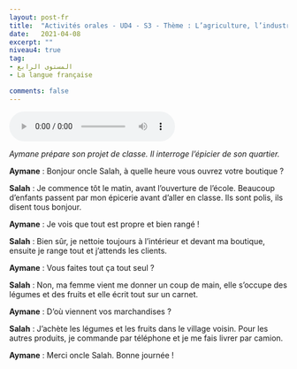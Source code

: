 ```yaml
---
layout: post-fr
title:  "Activités orales - UD4 - S3 - Thème : L’agriculture, l’industrie et le commerce - Intitulé : Comment font-ils ?"
date:   2021-04-08
excerpt: ""
niveau4: true
tag:
- المستوى الرابع 
- La langue française

comments: false
---
```




<audio controls>
  <source src="../assets/mp3/4/U4_S3.mp3" type="audio/mpeg">
  Your browser does not support the audio element.
</audio>

*Aymane prépare son projet de classe. Il interroge l’épicier de son quartier.*



**Aymane** : Bonjour oncle Salah, à quelle heure vous ouvrez votre boutique ?

**Salah** : Je commence tôt le matin, avant l’ouverture de l’école. Beaucoup d’enfants passent par mon épicerie avant d’aller en classe. Ils sont polis, ils disent tous bonjour.

**Aymane** : Je vois que tout est propre et bien rangé !

**Salah** : Bien sûr, je nettoie toujours à l’intérieur et devant ma boutique, ensuite je range tout et j’attends les clients.

**Aymane** : Vous faites tout ça tout seul ?

**Salah** : Non, ma femme vient me donner un coup de main, elle s’occupe des légumes et des fruits et elle écrit tout sur un carnet.

**Aymane** : D’où viennent vos marchandises ?

**Salah** : J’achète les légumes et les fruits dans le village voisin. Pour les autres produits, je commande par téléphone et je me fais livrer par camion.

**Aymane** : Merci oncle Salah. Bonne journée !



